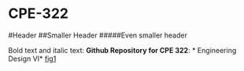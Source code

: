 # CPE-322
#Header 
##Smaller Header
#####Even smaller header

Bold text and italic text: **Github Repository for CPE 322**: * Engineering Design VI*
[fig1](https://sit.instructure.com/courses/64902/files/10881934/preview)
